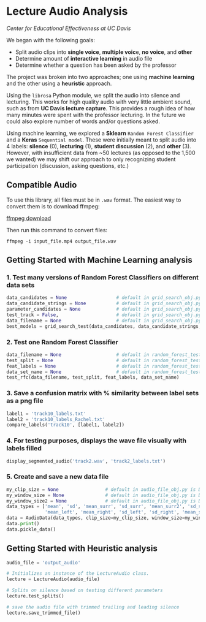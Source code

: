 # Lecture Audio Analysis
_Center for Educational Effectiveness at UC Davis_

We began with the following goals:
- Split audio clips into **single voice**, **multiple voic**e, **no voice**, and **other**
- Determine amount of **interactive learning** in audio file
- Determine whether a question has been asked by the professor

The project was broken into two approaches; one using **machine learning** and the other using a **heuristic** approach. 

Using the `librosa` Python module, we split the audio into silence and lecturing. This works for high quality audio with very little ambient sound, such as from **UC Davis lecture capture**. This provides a rough idea of how many minutes were spent with the professor lecturing. In the future we could also explore number of words and/or questions asked.

Using machine learning, we explored a **Sklearn** `Random Forest Classifier` and a **Keras** `Sequential model`. These were initially meant to split audio into 4 labels: **silence** (0), **lecturing** (1), **student discussion** (2), and **other** (3). However, with insufficient data from ~50 lectures (as opposed to the 1,500 we wanted) we may shift our approach to only recognizing student participation (discussion, asking questions, etc.)

## Compatible Audio

To use this library, all files must be in `.wav` format. The easiest way to convert them is to download ffmpeg:

[ffmpeg download](https://ffmpeg.org/download.html)

Then run this command to convert files:

```console
ffmpeg -i input_file.mp4 output_file.wav
```

## Getting Started with Machine Learning analysis

### 1. Test many versions of Random Forest Classifiers on different data sets
```python
data_candidates = None                  # default in grid_search_obj.py is DATA_CANDIDATES
data_candidate_strings = None           # default in grid_search_obj.py is DATA_CANDIDATE_STRINGS
parameter_candidates = None             # default in grid_search_obj.py is PARAMETER_CANDIDATES
test_track = False,                     # default in grid_search_obj.py is False
data_filename = None                    # default in grid_search_obj.py is DEFAULT_DATA_FILENAME = 'data017.pickle'
best_models = grid_search_test(data_candidates, data_candidate_strings, parameter_candidates, test_track, data_filename)
```

### 2. Test one Random Forest Classifier
```python
data_filename = None                    # default in random_forest_test.py is DATA_FILENAME = 'data017.pickle'
test_split = None                       # default in random_forest_test.py is DEFAULT_TEST_SPLIT = .4
feat_labels = None                      # default in random_forest_test.py is FEAT_LABELS = ...
data_set_name = None                    # default in random_forest_test.py is DEFAULT_NAME = 'RFC test data'
test_rfc(data_filename, test_split, feat_labels, data_set_name)
```

### 3. Save a confusion matrix with % similarity between label sets as a png file
```python
label1 = 'track10_labels.txt'
label2 = 'track10_labels_Rachel.txt'
compare_labels('track10', [label1, label2])
```

### 4. For testing purposes, displays the wave file visually with labels filled
```python
display_segmented_audio('track2.wav', 'track2_labels.txt')
```

### 5. Create and save a new data file
```python
my_clip_size = None                 # default in audio_file_obj.py is DEFAULT_CLIP_SIZE = 500
my_window_size = None               # default in audio_file_obj.py is DEFAULT_WINDOW_SIZE = 2500 ie 5 seconds total
my_window_size2 = None              # default in audio_file_obj.py is DEFAULT_WINDOW_SIZE2 = 10000 ie 20 seconds total
data_types = ['mean', 'sd', 'mean_surr', 'sd_surr', 'mean_surr2', 'sd_surr2', 'sd_full', 'mean_full', 'label',
              'mean_left', 'mean_right', 'sd_left', 'sd_right', 'mean_surr_left', 'sd_surr_left']
data = AudioData(data_types, clip_size=my_clip_size, window_size=my_window_size, window_size2=my_window_size2)
data.print()
data.pickle_data()
```

## Getting Started with Heuristic analysis

```python
audio_file = 'output_audio'

# Initializes an instance of the LectureAudio class.
lecture = LectureAudio(audio_file)

# Splits on silence based on testing different parameters
lecture.test_splits()

# save the audio file with trimmed trailing and leading silence
lecture.save_trimmed_file()
```

